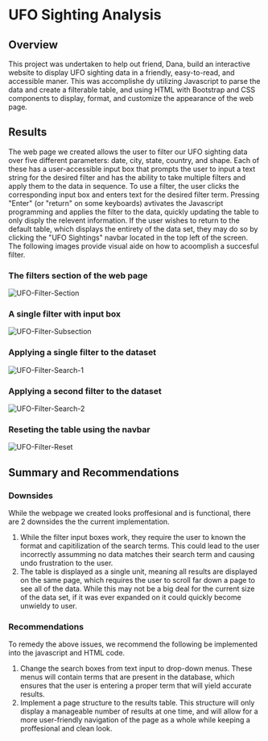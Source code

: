 # UFO Sighting Analysis

## Overview
This project was undertaken to help out friend, Dana, build an interactive website to display UFO sighting data in a friendly, easy-to-read, and accessible maner. This was accomplishe dy utilizing Javascript to parse the data and create a filterable table, and using HTML with Bootstrap and CSS components to display, format, and customize the appearance of the web page.
## Results
The web page we created allows the user to filter our UFO sighting data over five different parameters: date, city, state, country, and shape. Each of these has a user-accessible input box that prompts the user to input a text string for the desired filter and has the ability to take multiple filters and apply them to the data in sequence. To use a filter, the user clicks the corresponding input box and enters text for the desired filter term. Pressing "Enter" (or "return" on some keyboards) avtivates the Javascript programming and applies the filter to the data, quickly updating the table to only disply the relevent information. If the user wishes to return to the default table, which displays the entirety of the data set, they may do so by clicking the "UFO Sightings" navbar located in the top left of the screen. The following images provide visual aide on how to acoomplish a succesful filter. 

### The filters section of the web page
![UFO-Filter-Section](https://user-images.githubusercontent.com/100643755/172074066-40b525cc-13f4-46de-ba15-3e1b00e55370.png)
### A single filter with input box
![UFO-Filter-Subsection](https://user-images.githubusercontent.com/100643755/172074076-7b0b3533-8f94-4ffd-baaf-d10db1a6b0a6.png)
### Applying a single filter to the dataset
![UFO-Filter-Search-1](https://user-images.githubusercontent.com/100643755/172074092-f394a96f-7e41-40c8-a1a4-c5f98d4d1999.png)
### Applying a second filter to the dataset
![UFO-Filter-Search-2](https://user-images.githubusercontent.com/100643755/172074098-76871035-90d9-4903-859d-5466c87430e4.png)
### Reseting the table using the navbar
![UFO-Filter-Reset](https://user-images.githubusercontent.com/100643755/172074109-30237eb9-51c6-47a4-9225-312970605676.png)

## Summary and Recommendations 
### Downsides
While the webpage we created looks proffesional and is functional, there are 2 downsides the the current implementation.  
1. While the filter input boxes work, they require the user to known the format and capitilization of the search terms.  This could lead to the user incorrectly assumming no data matches their search term and causing undo frustration to the user.
2. The table is displayed as a single unit, meaning all results are displayed on the same page, which requires the user to scroll far down a page to see all of the data. While this may not be a big deal for the current size of the data set, if it was ever expanded on it could quickly become unwieldy to user.

### Recommendations
To remedy the above issues, we recommend the following be implemented into the javascript and HTML code.
1. Change the search boxes from text input to drop-down menus. These menus will contain terms that are present in the database, which ensures that the user is entering a proper term that will yield accurate results.
2. Implement a page structure to the results table. This structure will only display a manageable number of results at one time, and will allow for a more user-friendly navigation of the page as a whole while keeping a proffesional and clean look.
